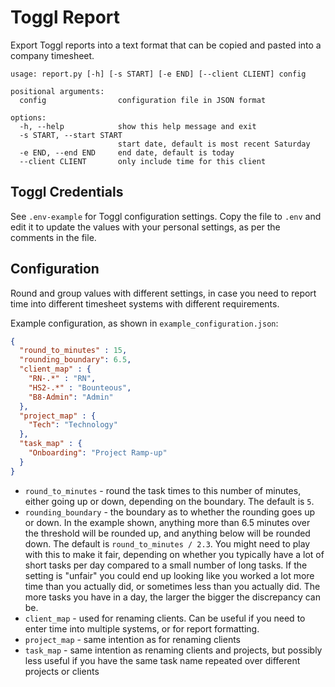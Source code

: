 # Toggl Report

Export Toggl reports into a text format that can be copied and pasted into a company timesheet.

```
usage: report.py [-h] [-s START] [-e END] [--client CLIENT] config

positional arguments:
  config                configuration file in JSON format

options:
  -h, --help            show this help message and exit
  -s START, --start START
                        start date, default is most recent Saturday
  -e END, --end END     end date, default is today
  --client CLIENT       only include time for this client
```

## Toggl Credentials

See `.env-example` for Toggl configuration settings. Copy the file to `.env` and edit it to update
the values with your personal settings, as per the comments in the file.

## Configuration

Round and group values with different settings, in case you need to report time into different
timesheet systems with different requirements.

Example configuration, as shown in `example_configuration.json`:

```json
{
  "round_to_minutes" : 15,
  "rounding_boundary": 6.5,
  "client_map" : {
    "RN-.*" : "RN",
    "HS2-.*" : "Bounteous",
    "B8-Admin": "Admin"
  },
  "project_map" : {
    "Tech": "Technology"
  },
  "task_map" : {
    "Onboarding": "Project Ramp-up"
  }
}
```

- `round_to_minutes` - round the task times to this number of minutes, either going up or down,
  depending on the boundary. The default is `5`.
- `rounding_boundary` - the boundary as to whether the rounding goes up or down. In the example
  shown, anything more than 6.5 minutes over the threshold will be rounded up, and anything below
  will be rounded down. The default is `round_to_minutes / 2.3`. You might need to play with this to
  make it fair, depending on whether you typically have a lot of short tasks per day compared to a
  small number of long tasks. If the setting is "unfair" you could end up looking like you worked a
  lot more time than you actually did, or sometimes less than you actually did. The more tasks you
  have in a day, the larger the bigger the discrepancy can be.
- `client_map` - used for renaming clients. Can be useful if you need to enter time into multiple
  systems, or for report formatting.
- `project_map` - same intention as for renaming clients
- `task_map` - same intention as renaming clients and projects, but possibly less useful if you have
  the same task name repeated over different projects or clients
